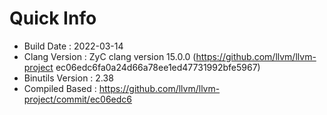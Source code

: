 # Quick Info
* Build Date : 2022-03-14
* Clang Version : ZyC clang version 15.0.0 (https://github.com/llvm/llvm-project ec06edc6fa0a24d66a78ee1ed47731992bfe5967)
* Binutils Version : 2.38
* Compiled Based : https://github.com/llvm/llvm-project/commit/ec06edc6

